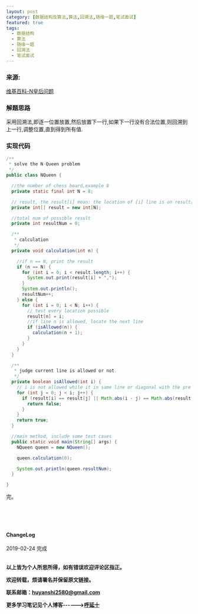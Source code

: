 ```yaml
---
layout: post
category: [数据结构及算法,算法,回溯法,随缘一题,笔试面试]
featured: true
tags:
  - 数据结构
  - 算法
  - 随缘一题
  - 回溯法
  - 笔试面试
---
```


### 来源:   
<a href="https://zh.wikipedia.org/wiki/%E5%85%AB%E7%9A%87%E5%90%8E%E9%97%AE%E9%A2%98">维基百科-N皇后问题</a>  


### 解题思路

采用回溯法,即逐一位置放置,然后放置下一行,如果下一行没有合法位置,则回溯到上一行,调整位置,直到得到所有值.


### 实现代码

```java
/**
 * solve the N-Queen problem
 */
public class NQueen {

  //the number of chess board,example 8
  private static final int N = 8;

  // result, the result[i] mean: the location of [i] line is on result[i] column.
  private int[] result = new int[N];

  //total num of possible result
  private int resultNum = 0;

  /**
   * calculation
   */
  private void calculation(int n) {

    //if n == N, print the result
    if (n == N) {
      for (int i = 0; i < result.length; i++) {
        System.out.print(result[i] + ",");
      }
      System.out.println();
      resultNum++;
    } else {
      for (int i = 0; i < N; i++) {
        // test every location possible
        result[n] = i;
        //if line n is allowed, locate the next line
        if (isAllowed(n)) {
          calculation(n + 1);
        }
      }
    }
  }

  /**
   * judge current line is allowed or not.
   */
  private boolean isAllowed(int i) {
    // i is not allowed while it in same line or diagonal with the pre line
    for (int j = 0; j < i; j++) {
      if (result[i] == result[j] || Math.abs(i - j) == Math.abs(result[i] - result[j])) {
        return false;
      }
    }
    return true;
  }

  //main method, include some test cases
  public static void main(String[] args) {
    NQueen queen = new NQueen();

    queen.calculation(0);

    System.out.println(queen.resultNum);
  }

}
```


完。

<br>
<br>
<br>
<h4>ChangeLog</h4>
2019-02-24 完成
<br>
<br>


**以上皆为个人所思所得，如有错误欢迎评论区指正。**

**欢迎转载，烦请署名并保留原文链接。**

**联系邮箱：huyanshi2580@gmail.com**

**更多学习笔记见个人博客------><a href="{{ site.baseurl }}/">呼延十</a>**
